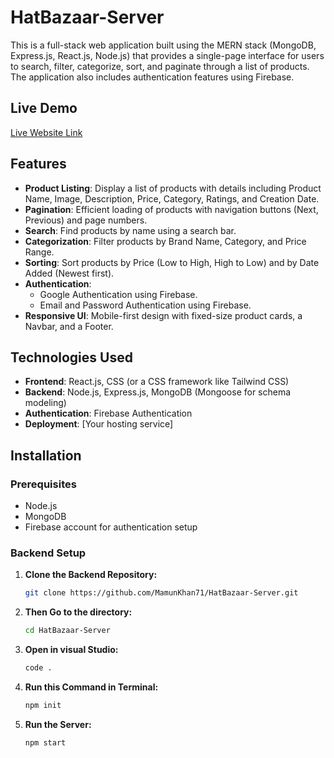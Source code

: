 ﻿# HatBazaar-Server

This is a full-stack web application built using the MERN stack (MongoDB, Express.js, React.js, Node.js) that provides a single-page interface for users to search, filter, categorize, sort, and paginate through a list of products. The application also includes authentication features using Firebase.

## Live Demo

[Live Website Link](https://hatbazaar-2c879.web.app/)

## Features

- **Product Listing**: Display a list of products with details including Product Name, Image, Description, Price, Category, Ratings, and Creation Date.
- **Pagination**: Efficient loading of products with navigation buttons (Next, Previous) and page numbers.
- **Search**: Find products by name using a search bar.
- **Categorization**: Filter products by Brand Name, Category, and Price Range.
- **Sorting**: Sort products by Price (Low to High, High to Low) and by Date Added (Newest first).
- **Authentication**: 
  - Google Authentication using Firebase.
  - Email and Password Authentication using Firebase.
- **Responsive UI**: Mobile-first design with fixed-size product cards, a Navbar, and a Footer.

## Technologies Used

- **Frontend**: React.js, CSS (or a CSS framework like Tailwind CSS)
- **Backend**: Node.js, Express.js, MongoDB (Mongoose for schema modeling)
- **Authentication**: Firebase Authentication
- **Deployment**: [Your hosting service]

## Installation

### Prerequisites

- Node.js
- MongoDB
- Firebase account for authentication setup

### Backend Setup

1. **Clone the Backend Repository:**

   ```bash
   git clone https://github.com/MamunKhan71/HatBazaar-Server.git

2. **Then Go to the directory:**
   ```bash
   cd HatBazaar-Server
3. **Open in visual Studio:**
   ```bash
   code .
4. **Run this Command in Terminal:**
   ```bash
   npm init
5. **Run the Server:**
   ```bash
   npm start
